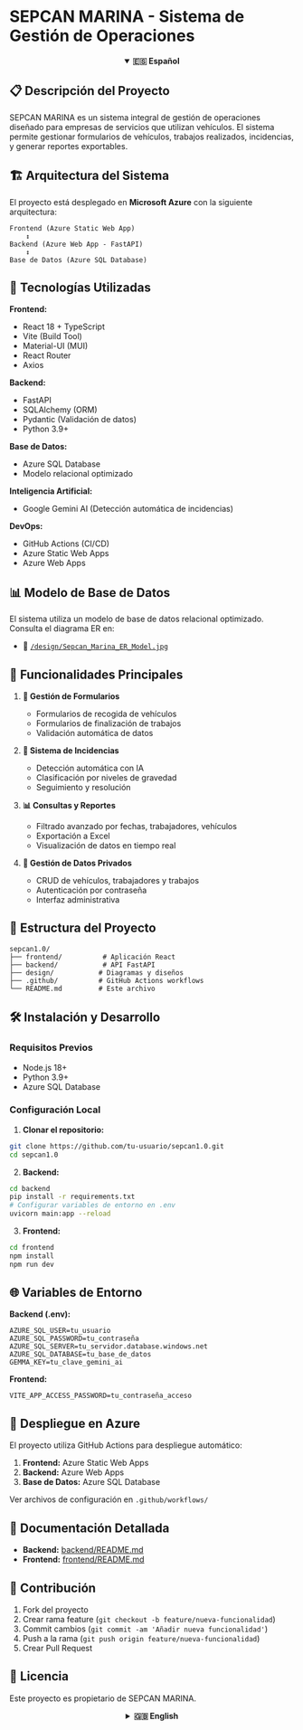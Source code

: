 # SEPCAN MARINA - Sistema de Gestión de Operaciones

<!-- Language Toggles -->
<details open>
<summary align="center"><strong>🇪🇸 Español</strong></summary>

## 📋 Descripción del Proyecto

SEPCAN MARINA es un sistema integral de gestión de operaciones diseñado para empresas de servicios que utilizan vehículos. El sistema permite gestionar formularios de vehículos, trabajos realizados, incidencias, y generar reportes exportables.

## 🏗️ Arquitectura del Sistema

El proyecto está desplegado en **Microsoft Azure** con la siguiente arquitectura:

```
Frontend (Azure Static Web App)
    ↕️
Backend (Azure Web App - FastAPI)
    ↕️
Base de Datos (Azure SQL Database)
```

## 🚀 Tecnologías Utilizadas

**Frontend:**
- React 18 + TypeScript
- Vite (Build Tool)
- Material-UI (MUI)
- React Router
- Axios

**Backend:**
- FastAPI
- SQLAlchemy (ORM)
- Pydantic (Validación de datos)
- Python 3.9+

**Base de Datos:**
- Azure SQL Database
- Modelo relacional optimizado

**Inteligencia Artificial:**
- Google Gemini AI (Detección automática de incidencias)

**DevOps:**
- GitHub Actions (CI/CD)
- Azure Static Web Apps
- Azure Web Apps

## 📊 Modelo de Base de Datos

El sistema utiliza un modelo de base de datos relacional optimizado. Consulta el diagrama ER en:
- 📁 [`/design/Sepcan_Marina_ER_Model.jpg`](./design/Sepcan_Marina_ER_Model.jpg)

## 🎯 Funcionalidades Principales

1. **📝 Gestión de Formularios**
   - Formularios de recogida de vehículos
   - Formularios de finalización de trabajos
   - Validación automática de datos

2. **🚨 Sistema de Incidencias**
   - Detección automática con IA
   - Clasificación por niveles de gravedad
   - Seguimiento y resolución

3. **📊 Consultas y Reportes**
   - Filtrado avanzado por fechas, trabajadores, vehículos
   - Exportación a Excel
   - Visualización de datos en tiempo real

4. **🔐 Gestión de Datos Privados**
   - CRUD de vehículos, trabajadores y trabajos
   - Autenticación por contraseña
   - Interfaz administrativa

## 📁 Estructura del Proyecto

```
sepcan1.0/
├── frontend/          # Aplicación React
├── backend/           # API FastAPI
├── design/           # Diagramas y diseños
├── .github/          # GitHub Actions workflows
└── README.md         # Este archivo
```

## 🛠️ Instalación y Desarrollo

### Requisitos Previos
- Node.js 18+
- Python 3.9+
- Azure SQL Database

### Configuración Local

1. **Clonar el repositorio:**
```bash
git clone https://github.com/tu-usuario/sepcan1.0.git
cd sepcan1.0
```

2. **Backend:**
```bash
cd backend
pip install -r requirements.txt
# Configurar variables de entorno en .env
uvicorn main:app --reload
```

3. **Frontend:**
```bash
cd frontend
npm install
npm run dev
```

## 🌐 Variables de Entorno

**Backend (.env):**
```env
AZURE_SQL_USER=tu_usuario
AZURE_SQL_PASSWORD=tu_contraseña
AZURE_SQL_SERVER=tu_servidor.database.windows.net
AZURE_SQL_DATABASE=tu_base_de_datos
GEMMA_KEY=tu_clave_gemini_ai
```

**Frontend:**
```env
VITE_APP_ACCESS_PASSWORD=tu_contraseña_acceso
```

## 🚀 Despliegue en Azure

El proyecto utiliza GitHub Actions para despliegue automático:

1. **Frontend:** Azure Static Web Apps
2. **Backend:** Azure Web Apps
3. **Base de Datos:** Azure SQL Database

Ver archivos de configuración en `.github/workflows/`

## 📖 Documentación Detallada

- **Backend:** [backend/README.md](./backend/README.md)
- **Frontend:** [frontend/README.md](./frontend/README.md)

## 🤝 Contribución

1. Fork del proyecto
2. Crear rama feature (`git checkout -b feature/nueva-funcionalidad`)
3. Commit cambios (`git commit -am 'Añadir nueva funcionalidad'`)
4. Push a la rama (`git push origin feature/nueva-funcionalidad`)
5. Crear Pull Request

## 📄 Licencia

Este proyecto es propietario de SEPCAN MARINA.

</details>

<details>
<summary align="center"><strong>🇬🇧 English</strong></summary>

## 📋 Project Description

SEPCAN MARINA is a comprehensive operations management system designed for service companies that use vehicles. The system allows managing vehicle forms, completed jobs, incidents, and generating exportable reports.

## 🏗️ System Architecture

The project is deployed on **Microsoft Azure** with the following architecture:

```
Frontend (Azure Static Web App)
    ↕️
Backend (Azure Web App - FastAPI)
    ↕️
Database (Azure SQL Database)
```

## 🚀 Technologies Used

**Frontend:**
- React 18 + TypeScript
- Vite (Build Tool)
- Material-UI (MUI)
- React Router
- Axios

**Backend:**
- FastAPI
- SQLAlchemy (ORM)
- Pydantic (Data validation)
- Python 3.9+

**Database:**
- Azure SQL Database
- Optimized relational model

**Artificial Intelligence:**
- Google Gemini AI (Automatic incident detection)

**DevOps:**
- GitHub Actions (CI/CD)
- Azure Static Web Apps
- Azure Web Apps

## 📊 Database Model

The system uses an optimized relational database model. Check the ER diagram at:
- 📁 [`/design/Sepcan_Marina_ER_Model.jpg`](./design/Sepcan_Marina_ER_Model.jpg)

## 🎯 Main Features

1. **📝 Form Management**
   - Vehicle pickup forms
   - Job completion forms
   - Automatic data validation

2. **🚨 Incident System**
   - Automatic AI detection
   - Classification by severity levels
   - Tracking and resolution

3. **📊 Queries and Reports**
   - Advanced filtering by dates, workers, vehicles
   - Excel export
   - Real-time data visualization

4. **🔐 Private Data Management**
   - CRUD for vehicles, workers, and jobs
   - Password authentication
   - Administrative interface

## 📁 Project Structure

```
sepcan1.0/
├── frontend/          # React application
├── backend/           # FastAPI API
├── design/           # Diagrams and designs
├── .github/          # GitHub Actions workflows
└── README.md         # This file
```

## 🛠️ Installation and Development

### Prerequisites
- Node.js 18+
- Python 3.9+
- Azure SQL Database

### Local Setup

1. **Clone repository:**
```bash
git clone https://github.com/your-user/sepcan1.0.git
cd sepcan1.0
```

2. **Backend:**
```bash
cd backend
pip install -r requirements.txt
# Configure environment variables in .env
uvicorn main:app --reload
```

3. **Frontend:**
```bash
cd frontend
npm install
npm run dev
```

## 🌐 Environment Variables

**Backend (.env):**
```env
AZURE_SQL_USER=your_user
AZURE_SQL_PASSWORD=your_password
AZURE_SQL_SERVER=your_server.database.windows.net
AZURE_SQL_DATABASE=your_database
GEMMA_KEY=your_gemini_ai_key
```

**Frontend:**
```env
VITE_APP_ACCESS_PASSWORD=your_access_password
```

## 🚀 Azure Deployment

The project uses GitHub Actions for automatic deployment:

1. **Frontend:** Azure Static Web Apps
2. **Backend:** Azure Web Apps
3. **Database:** Azure SQL Database

See configuration files in `.github/workflows/`

## 📖 Detailed Documentation

- **Backend:** [backend/README.md](./backend/README.md)
- **Frontend:** [frontend/README.md](./frontend/README.md)

## 🤝 Contributing

1. Fork the project
2. Create feature branch (`git checkout -b feature/new-feature`)
3. Commit changes (`git commit -am 'Add new feature'`)
4. Push to branch (`git push origin feature/new-feature`)
5. Create Pull Request

## 📄 License

This project is proprietary to SEPCAN MARINA.

</details>

